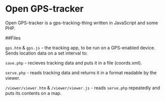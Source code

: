 Open GPS-tracker
========

Open GPS-tracker is a gps-tracking-thing written in JavaScript and some PHP.

##Files

`gps.htm` & `gps.js` - the tracking app, to be run on a GPS-enabled device. Sends location data on a set interval to:

`save.php` - recieves tracking data and puts it in a file (coords.xml).

`serve.php` - reads tracking data and returns it in a format readable by the viewer.

`/viewer/viewer.htm` & `/viewer/viewer.js` - reads `serve.php` repeatedly and puts its contents on a map.